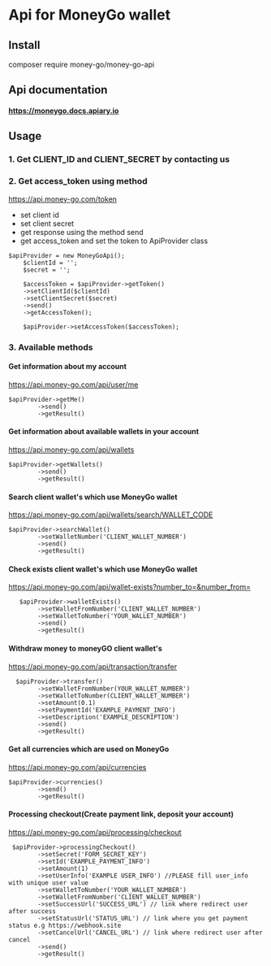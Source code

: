 # Api for MoneyGo wallet

## Install
composer require money-go/money-go-api
## Api documentation

#### https://moneygo.docs.apiary.io

## Usage 

### 1. Get CLIENT_ID and CLIENT_SECRET by contacting us
### 2. Get access_token using method
https://api.money-go.com/token
  - set client id
  - set client secret
  - get response using the method send
  - get access_token and set the token to ApiProvider class 
``` 
$apiProvider = new MoneyGoApi();
    $clientId = '';
    $secret = '';
    
    $accessToken = $apiProvider->getToken()
    ->setClientId($clientId)
    ->setClientSecret($secret)
    ->send()
    ->getAccessToken();
    
    $apiProvider->setAccessToken($accessToken);    
```
### 3. Available methods
#### Get information about my account
https://api.money-go.com/api/user/me
```
$apiProvider->getMe()
        ->send()
        ->getResult()
```
#### Get information about available wallets in your account
https://api.money-go.com/api/wallets
```     
$apiProvider->getWallets()
        ->send()
        ->getResult()
```
#### Search client wallet's which use MoneyGo wallet
https://api.money-go.com/api/wallets/search/WALLET_CODE
```
$apiProvider->searchWallet()
        ->setWalletNumber('CLIENT_WALLET_NUMBER')
        ->send()
        ->getResult()
```
#### Check exists client wallet's which use MoneyGo wallet
https://api.money-go.com/api/wallet-exists?number_to=&number_from=
```   
   $apiProvider->walletExists()
        ->setWalletFromNumber('CLIENT_WALLET_NUMBER')
        ->setWalletToNumber('YOUR_WALLET_NUMBER')
        ->send()
        ->getResult()
```
#### Withdraw money to moneyGO client wallet's
https://api.money-go.com/api/transaction/transfer
```  
  $apiProvider->transfer()
        ->setWalletFromNumber(YOUR_WALLET_NUMBER')
        ->setWalletToNumber(CLIENT_WALLET_NUMBER')
        ->setAmount(0.1)
        ->setPaymentId('EXAMPLE_PAYMENT_INFO')
        ->setDescription('EXAMPLE_DESCRIPTION')
        ->send()
        ->getResult()
```
#### Get all currencies which are used on MoneyGo
https://api.money-go.com/api/currencies
```
$apiProvider->currencies()
        ->send()
        ->getResult()
```

[//]: # (#### Get pagination vouchers)

[//]: # (https://api.money-go.com/api/vouchers?page=page)

[//]: # (```   )

[//]: # (   $apiProvider->vouchers&#40;&#41;)

[//]: # (        ->setPage&#40;1&#41;)

[//]: # (        ->send&#40;&#41;)

[//]: # (        ->getResult&#40;&#41;)

[//]: # (```)

[//]: # (#### Buy voucher)

[//]: # (https://api.money-go.com/api/vouchers/buy)

[//]: # (```    )

[//]: # (    $apiProvider->buyVoucher&#40;&#41;)

[//]: # (        ->setAmount&#40;'0.1'&#41;)

[//]: # (        ->setWalletFrom&#40;'YOUR_WALLET_NUMBER'&#41;)

[//]: # (        ->setDescription&#40;'EXAMPLE_DESCRIPTION'&#41;)

[//]: # (        ->send&#40;&#41;)

[//]: # (        ->getResult&#40;&#41;;)

[//]: # (```)

[//]: # (#### Find voucher for activation)

[//]: # (https://api.money-go.com/api/vouchers/activation?voucher_number=voucher_number&voucher_code=voucher_code&wallet_id=wallet_id&wallet_number=wallet_number)

[//]: # (```   )

[//]: # (   $apiProvider->findVoucher&#40;&#41;)

[//]: # (        ->setWalletNumber&#40;'YOUR_WALLET_NUMBER'&#41;)

[//]: # (        ->setVoucherCode&#40;'VOUCHER_SECRET'&#41;)

[//]: # (        ->setVoucherNumber&#40;'VOUCHER_ID'&#41;)

[//]: # (        ->send&#40;&#41;)

[//]: # (        ->getResult&#40;&#41;;)

[//]: # (```)

[//]: # (#### Activate voucher)

[//]: # (https://api.money-go.com/api/vouchers/activation)

[//]: # (``` )

[//]: # ( $apiProvider->activateVoucher&#40;&#41;)

[//]: # (        ->setWalletNumber&#40;'WALLET_NUMBER'&#41; // You can activate to other wallet)

[//]: # (        ->setVoucherCode&#40;'VOUCHER_SECRET'&#41;)

[//]: # (        ->setVoucherNumber&#40;'VOUCHER_ID'&#41;)

[//]: # (        ->setDescription&#40;'EXAMPLE_DESCRIPTION'&#41;)

[//]: # (        ->send&#40;&#41;)

[//]: # (        ->getResult&#40;&#41;)

[//]: # (```)
#### Processing checkout(Create payment link, deposit your account)
https://api.money-go.com/api/processing/checkout
``` 
 $apiProvider->processingCheckout()
        ->setSecret('FORM_SECRET_KEY')
        ->setId('EXAMPLE_PAYMENT_INFO')
        ->setAmount(1)
        ->setUserInfo('EXAMPLE USER_INFO') //PLEASE fill user_info with unique user value 
        ->setWalletToNumber('YOUR_WALLET_NUMBER')
        ->setWalletFromNumber('CLIENT_WALLET_NUMBER')
        ->setSuccessUrl('SUCCESS_URL') // link where redirect user after success
        ->setStatusUrl('STATUS_URL') // link where you get payment status e.g https://webhook.site
        ->setCancelUrl('CANCEL_URL') // link where redirect user after cancel
        ->send()
        ->getResult()
```

